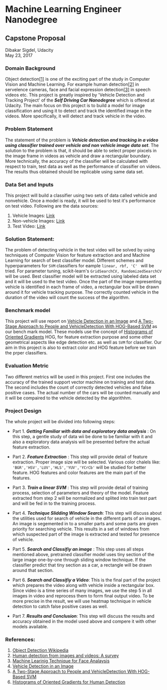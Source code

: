 
# Machine Learning Engineer Nanodegree
## Capstone Proposal
Dibakar Sigdel, Udacity \
May 23, 2017

### Domain Background

Object detection[[1]](https://en.wikipedia.org/wiki/Object_detection) is one of the exciting part of the study in Computer Vision and Machine Learning. For example human detection[[2]](http://www.sciencedirect.com/science/article/pii/S0031320315003179) in servelence cameras, face and facial expression detection[[3]](http://ii.tudelft.nl/pub/dragos/euromedia.pdf) in speech videos etc. This project is greatly inspired by 'Vehicle Detection and Tracking Project' of the ***Self Driving Car Nanodegree*** which is offered at Udacity. The main focus on this project is to build a model for image classification and using it to detect and track the identified image in the videos. More specifically, it will detect and track vehicle in the video.


### Problem Statement

The statement of the problem is ***Vehicle detection and tracking in a video using classifier trained over vehicle and non vehicle image data set***. The solution to the problem is that, it should be able to select proper pixcels in the image frame in videos as vehicle and draw a rectangular boundary. More technically, the accuracy of the classifier will be calculated with respect to train, test data as well as the performance of classifier on videos. The results thus obtained should be replicable using same data set.

### Data Set and Inputs
 This project will build a classifier using two sets of data called vehicle and nonvehicle. Once a model is ready, it will be used to test it's performance on test video. Following are the data sources:
 
 1. Vehicle Images: [Link](https://s3.amazonaws.com/udacity-sdc/Vehicle_Tracking/vehicles.zip)
 2. Non-vehicle Images: [Link](https://s3.amazonaws.com/udacity-sdc/Vehicle_Tracking/non-vehicles.zip)
 3. Test Video: [Link](https://github.com/udacity/CarND-Vehicle-Detection/blob/master/project_video.mp4)


### Solution Statement:
 The problem of detecting vehicle in the test video will be solved by using techniques of Computer Vision for feature extraction and  and Machine Learning for search of best classifier model. Different schemes and hyperparameters for ```SVM``` classifiers for eample ```linear, rbf, 'C' ``` will be tried. For parameter tuning, scikit-learn's ```GridSearchCV, RandomizedSearchCV``` will be used. Best classifier model will be extracted using labeled data set and it will be used to the test video. Once the part of the image representing vehicle is identified in each frame of video, a rectangular box will be drawn around it for vehicle tracking purpose. The correctly counted vehicle in the duration of the video will count the success of the algorithm.


### Benchmark model

This project will use report on [Vehicle Detection in an Image](http://www.irdindia.in/journal_ijaeee/pdf/vol2_iss6/10.pdf)
and  [A Two-Stage Approach to People and VehicleDetection With HOG-Based SVM](https://pdfs.semanticscholar.org/1c76/6d0f4bf8ff443cbe8a487313e77c20ed4166.pdf) as our bench mark model. These models use the concept of [Histograms of Oriented Gradients](http://www.learnopencv.com/histogram-of-oriented-gradients/) HOG, for feature extraction purpose and some other geometrical aspects like edge detection etc. as well as ```SVM``` for classifier. Our aim in this project is also to extract color and HOG feature before we train the prper classifiers.


### Evaluation Metric

Two different metrics will be used in this project. First one includes the accuracy of the trained support vector machine on training and test data. The second includes the count of correctly detected vehicles and false positive cases. The actual number of the cars will be counted manually and it will be compaired to the vehicle detected by the algorithhm.



### Project Design

The whole project will be divided into following steps:

* Part 1. ***Getting Familiar with data and exploratory data analysis*** : On this step, a gentle study of data wii be done to be familiar with it and also a exploratory data analysis will be presented before the actual feature extraction.



* Part 2. ***Feature Extraction*** : This step will provide detail of feature extraction. Proper image size will be selected. Various color chalels like: ```'BGR','HSV','LUV','HLS','YUV','YCrCb'``` will be studied for better feature. HOG features and color features are the main part of the features.


* Part 3. ***Train a linear SVM*** : This step will provide detail of training process, selection of parameters and theory of the model. Feature extracted from step 2 will be normalized and splited into train test part and will be fed in to the training process.



* Part 4. ***Technique Slidding Window Search***: This step will discuss about the utilities used for search of vehicle in the different parts of an images. An image is segemented in to a smaller parts and some parts are given priority for searching vehicle. This results in a set of windows from which suspected part of the image is extracted and tested for presence of vehicle.



* Part 5. ***Search and Classifiy an image*** : This step uses all steps mentioned above, pretrained classifier model uses tiny section of the large image one-by-one through sliding window technique. If the classifier predict that tiny section as a car, a rectangle will be drawn around that section.


* Part 6. ***Search and Classifiy a Video***:  This is the final part of the project which prepares the video along with vehicle inside a rectangular box. Since video is a time series of many images, we use the step 5 in all images in video and reprocess them to form final output video. To be more precise in the result, we will use heatmap technique in vehicle detection to catch false positive cases as well.

* Part 7. ***Results and Conclusion***: This step will discuss the results and accuracy obtained in the model used above and compere it with other models available.





### References:
1. [Object Detection Wikipedia](https://en.wikipedia.org/wiki/Object_detection)
2. [Human detection from images and videos: A survey](http://www.sciencedirect.com/science/article/pii/S0031320315003179)
3. [Machine Learinig Technique for Face Analaysis](http://ii.tudelft.nl/pub/dragos/euromedia.pdf)
4. [Vehicle Detection in an Image](http://www.irdindia.in/journal_ijaeee/pdf/vol2_iss6/10.pdf)
5. [A Two-Stage Approach to People and VehicleDetection With HOG-Based SVM](https://pdfs.semanticscholar.org/1c76/6d0f4bf8ff443cbe8a487313e77c20ed4166.pdf)
6. [Histograms of Oriented Gradients for Human Detection](https://hal.inria.fr/file/index/docid/548512/filename/hog_cvpr2005.pdf)











